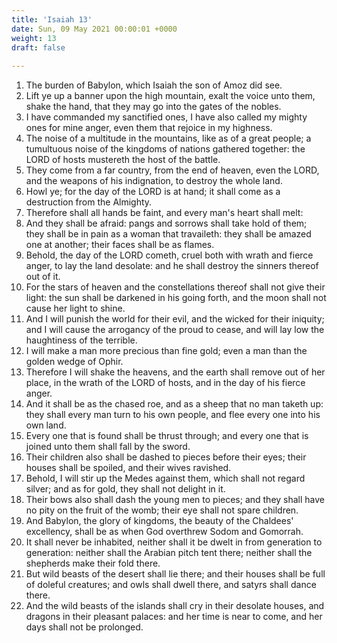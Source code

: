 ```yaml
---
title: 'Isaiah 13'
date: Sun, 09 May 2021 00:00:01 +0000
weight: 13
draft: false
  
---
```


1. The burden of Babylon, which Isaiah the son of Amoz did see.
2. Lift ye up a banner upon the high mountain, exalt the voice unto them, shake the hand, that they may go into the gates of the nobles.
3. I have commanded my sanctified ones, I have also called my mighty ones for mine anger, even them that rejoice in my highness.
4. The noise of a multitude in the mountains, like as of a great people; a tumultuous noise of the kingdoms of nations gathered together: the LORD of hosts mustereth the host of the battle.
5. They come from a far country, from the end of heaven, even the LORD, and the weapons of his indignation, to destroy the whole land.
6. Howl ye; for the day of the LORD is at hand; it shall come as a destruction from the Almighty.
7. Therefore shall all hands be faint, and every man's heart shall melt:
8. And they shall be afraid: pangs and sorrows shall take hold of them; they shall be in pain as a woman that travaileth: they shall be amazed one at another; their faces shall be as flames.
9. Behold, the day of the LORD cometh, cruel both with wrath and fierce anger, to lay the land desolate: and he shall destroy the sinners thereof out of it.
10. For the stars of heaven and the constellations thereof shall not give their light: the sun shall be darkened in his going forth, and the moon shall not cause her light to shine.
11. And I will punish the world for their evil, and the wicked for their iniquity; and I will cause the arrogancy of the proud to cease, and will lay low the haughtiness of the terrible.
12. I will make a man more precious than fine gold; even a man than the golden wedge of Ophir.
13. Therefore I will shake the heavens, and the earth shall remove out of her place, in the wrath of the LORD of hosts, and in the day of his fierce anger.
14. And it shall be as the chased roe, and as a sheep that no man taketh up: they shall every man turn to his own people, and flee every one into his own land.
15. Every one that is found shall be thrust through; and every one that is joined unto them shall fall by the sword.
16. Their children also shall be dashed to pieces before their eyes; their houses shall be spoiled, and their wives ravished.
17. Behold, I will stir up the Medes against them, which shall not regard silver; and as for gold, they shall not delight in it.
18. Their bows also shall dash the young men to pieces; and they shall have no pity on the fruit of the womb; their eye shall not spare children.
19. And Babylon, the glory of kingdoms, the beauty of the Chaldees' excellency, shall be as when God overthrew Sodom and Gomorrah.
20. It shall never be inhabited, neither shall it be dwelt in from generation to generation: neither shall the Arabian pitch tent there; neither shall the shepherds make their fold there.
21. But wild beasts of the desert shall lie there; and their houses shall be full of doleful creatures; and owls shall dwell there, and satyrs shall dance there.
22. And the wild beasts of the islands shall cry in their desolate houses, and dragons in their pleasant palaces: and her time is near to come, and her days shall not be prolonged.
